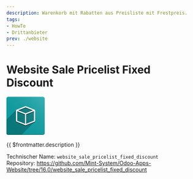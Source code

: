 ```yaml
---
description: Warenkorb mit Rabatten aus Preisliste mit Frestpreis.
tags:
- HowTo
- Drittanbieter
prev: ./website
---
```


# Website Sale Pricelist Fixed Discount
![icon_oms_box](assets/icon_oms_box.png)

{{ $frontmatter.description }}

Technischer Name: `website_sale_pricelist_fixed_discount`\
Repository: <https://github.com/Mint-System/Odoo-Apps-Website/tree/16.0/website_sale_pricelist_fixed_discount>
